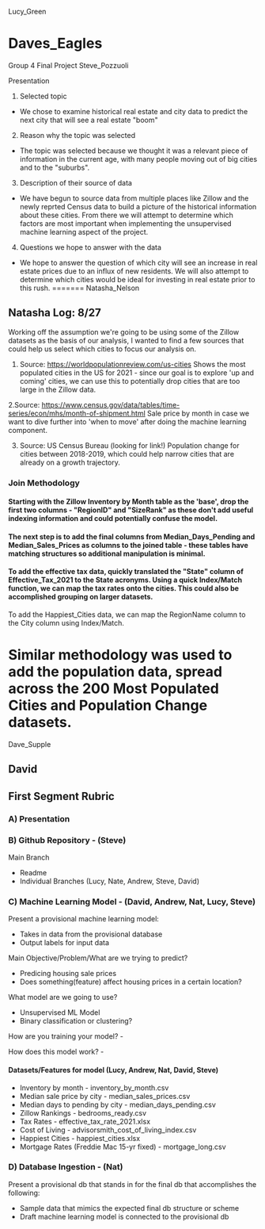 Lucy_Green
# Daves_Eagles
Group 4 Final Project
Steve_Pozzuoli

Presentation

1. Selected topic
- We chose to examine historical real estate and city data to predict the next city that will see a real estate "boom"
2. Reason why the topic was selected
- The topic was selected because we thought it was a relevant piece of information in the current age, with many people moving out of big cities and to the "suburbs". 
3. Description of their source of data
- We have begun to source data from multiple places like Zillow and the newly reprted Census data to build a picture of the historical information about these cities. From there we will attempt to determine which factors are most important when implementing the unsupervised machine learning aspect of the project.
4. Questions we hope to answer with the data
- We hope to answer the question of which city will see an increase in real estate prices due to an influx of new residents. We will also attempt to determine which cities would be ideal for investing in real estate prior to this rush.
=======
Natasha_Nelson

## Natasha Log: 8/27
Working off the assumption we're going to be using some of the Zillow datasets as the basis of our analysis, I wanted to find a few sources that could help us select which cities to focus our analysis on. 

1. Source: https://worldpopulationreview.com/us-cities
Shows the most populated cities in the US for 2021 - since our goal is to explore 'up and coming' cities, we can use this to potentially drop cities that are too large in the Zillow data. 

2.Source: https://www.census.gov/data/tables/time-series/econ/mhs/month-of-shipment.html
Sale price by month in case we want to dive further into 'when to move' after doing the machine learning component. 

3. Source: US Census Bureau (looking for link!)
Population change for cities between 2018-2019, which could help narrow cities that are already on a growth trajectory.  

### Join Methodology
#### Starting with the Zillow Inventory by Month table as the 'base', drop the first two columns - "RegionID" and "SizeRank" as these don't add useful indexing information and could potentially confuse the model.
#### The next step is to add the final columns from Median_Days_Pending and Median_Sales_Prices as columns to the joined table - these tables have matching structures so additional manipulation is minimal. 
#### To add the effective tax data, quickly translated the "State" column of Effective_Tax_2021 to the State acronyms. Using a quick Index/Match function, we can map the tax rates onto the cities. This could also be accomplished grouping on larger datasets. 


To add the Happiest_Cities data, we can map the RegionName column to the City column using Index/Match.

Similar methodology was used to add the population data, spread across the 200 Most Populated Cities and Population Change datasets. 
=======
Dave_Supple
## David

## First Segment Rubric

### A) Presentation

### B) Github Repository - (Steve)
Main Branch
  - Readme
  - Individual Branches (Lucy, Nate, Andrew, Steve, David)

### C) Machine Learning Model - (David, Andrew, Nat, Lucy, Steve)
Present a provisional machine learning model:
  - Takes in data from the provisional database
  - Output labels for input data

Main Objective/Problem/What are we trying to predict? 
- Predicing housing sale prices
- Does something(feature) affect housing prices in a certain location?

What model are we going to use?
- Unsupervised ML Model
- Binary classification or clustering?

How are you training your model? - 

How does this model work? - 

#### Datasets/Features for model (Lucy, Andrew, Nat, David, Steve)
- Inventory by month - inventory_by_month.csv
- Median sale price by city - median_sales_prices.csv
- Median days to pending by city - median_days_pending.csv
- Zillow Rankings - bedrooms_ready.csv
- Tax Rates - effective_tax_rate_2021.xlsx
- Cost of Living - advisorsmith_cost_of_living_index.csv
- Happiest Cities - happiest_cities.xlsx
- Mortgage Rates (Freddie Mac 15-yr fixed) - mortgage_long.csv

### D) Database Ingestion - (Nat)
Present a provisional db that stands in for the final db that accomplishes the following:
  - Sample data that mimics the expected final db structure or scheme
  - Draft machine learning model is connected to the provisional db

